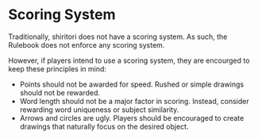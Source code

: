 # Scoring System

Traditionally, shiritori does not have a scoring system. As such, the Rulebook does not enforce any scoring system.

However, if players intend to use a scoring system, they are encourged to keep these principles in mind:

- Points should not be awarded for speed. Rushed or simple drawings should not be rewarded.
- Word length should not be a major factor in scoring. Instead, consider rewarding word uniqueness or subject similarity.
- Arrows and circles are ugly. Players should be encouraged to create drawings that naturally focus on the desired object.
